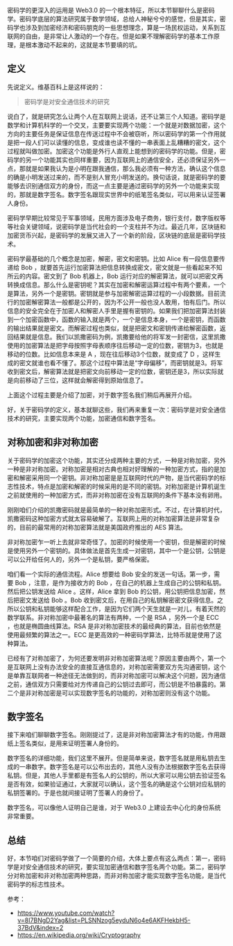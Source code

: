 密码学的更深入的运用是 Web3.0 的一个根本特征，所以本节聊聊什么是密码学。密码学底层的算法研究属于数学领域，总给人神秘兮兮的感觉，但是其实，密码学也涉及到加密经济和密码朋克的一些思想理念，算是一场民权运动，关系到互联网的自由，是非常让人激动的一个存在。但是如果不理解密码学的基本工作原理，是根本激动不起来的，这就是本节要填的坑。

## 定义

先说定义。维基百科上是这样说的：

> 密码学是对安全通信技术的研究

说白了，就是研究怎么让两个人在互联网上说话，还不让第三个人知道。密码学是数学和计算机科学的一个交叉，主要要实现两个功能：一个就是对数据加密，这个方向的主要任务是保证信息在传送过程中不会被窃听，所以密码学的第一个作用就是把一段人们可以读懂的信息，变成谁也读不懂的一串表面上乱糟糟的密文，这个过程就叫做加密。加密这个功能是外行人直观上能想到的密码学的功能。但是，密码学的另一个功能其实也同样重要，因为互联网上的通信安全，还必须保证另外一点，那就是如果我认为是小明在跟我通信，那么我必须有一种方法，确认这个信息的确是小明发送过来的，而不是别人冒充小明发送的。换句话说，就是密码学的要能够去识别通信双方的身份，而这一点主要是通过密码学的另外一个功能来实现的，那就是数字签名。数字签名跟现实世界中的纸笔签名类似，可以用来认证签署人身份。

密码学早期比较常见于军事领域，民用方面涉及电子商务，银行支付，数字版权等等社会关键领域，说密码学是当代社会的一个支柱并不为过。最近几年，区块链和加密货币兴起，是密码学的发展又进入了一个新的阶段，区块链的底层是密码学技术。

密码学最基础的几个概念是加密，解密，密文和密钥。比如 Alice 有一段信息要传递给 Bob ，就要首先运行加密算法把信息转换成密文，密文就是一些看起来不知所云的内容。密文到了 Bob 机器上，Bob 运行对应的解密算法，就可以把密文再转换成信息。那么什么是密钥呢？其实在加密和解密运算过程中有两个要素，一个是算法，另外一个是密钥。密钥就是参与加密解密运算过程的一小段数据。目前流行的加密解密算法一般都是公开的，因为不公开一般也没人敢用，怕有后门。所以信息的安全完全在于加密人和解密人手里是握有密钥的。如果我们把加密算法封装到一个加密函数中，函数的输入就是两个，一个是信息本身，一个是密钥，而函数的输出结果就是密文。而解密过程也类似，就是把密文和密钥传递给解密函数，返回结果就是信息。我们以凯撒密码为例，凯撒要给他的将军发一封密信，这里凯撒使用的加密算法是把字母按照字母表顺序往后移动一定的位数，密钥为3，也就是移动的位数。比如信息本来是 A ，现在往后移动3个位数，就变成了 D ，这样生成的密文就谁也看不懂了。那这个过程中算法是“字母偏移”，而密钥就是3。将军收到密文后，解密算法就是把密文向前移动一定的位数，密钥还是3，所以实际就是向前移动了三位，这样就会解密得到原始信息了。

上面这个过程主要是介绍了加密，对于数字签名我们稍后再展开介绍。

好，关于密码学的定义，基本就聊这些，我们再来重复一次：密码学是对安全通信技术的研究，主要实现两个功能，加密通信和数字签名。

## 对称加密和非对称加密

关于密码学的加密这个功能，其实还分成两种主要的方式，一种是对称加密，另外一种是非对称加密。对称加密是相对古典也相对好理解的一种加密方式，指的是加密和解密采用同一个密钥。非对称加密是是互联网时代的产物，是当代密码学的标志性技术，特点是加密和解密的时候采用的是不同的密钥。对称加密是计算机诞生之前就使用的一种加密方式，而非对称加密在没有互联网的条件下基本没有卵用。

刚刚咱们介绍的凯撒密码就是最简单的一种对称加密形式。不过，在计算机时代，凯撒密码这种加密方式就太容易破解了。互联网上用的对称加密算法是非常复杂的，目前的最常用的对称加密算法就是美国政府推出的 AES 算法。

非对称加密乍一听上去就非常奇怪了。加密的时候使用一个密钥，但是解密的时候是使用另外一个密钥的。具体做法是首先生成一对密钥，其中一个是公钥，公钥是可以公开给任何人的，另外一个是私钥，要严格保密。

咱们看一个实际的通信流程。Alice 想要给 Bob 安全的发送一句话。第一步，需要 Bob ，注意，是作为接收方的 Bob ，在自己的机器上生成自己的公钥和私钥。然后把公钥发送给 Alice 。这样，Alice 拿到 Bob 的公钥，用公钥把信息加密，然后把密文发送给 Bob 。Bob 收到密文后，在用自己的私钥解密密文获得信息。之所以公钥和私钥能够这样配合工作，是因为它们两个天生就是一对儿，有着天然的数学联系。非对称加密中最著名的算法有两种，一个是 RSA ，另外一个是 ECC ，也就是椭圆曲线算法。RSA 是非对称加密技术的最经典的算法，目前也依然是使用最频繁的算法之一。ECC 是更高效的一种密码学算法，比特币就是使用了这种算法。

已经有了对称加密了，为何还要发明非对称加密算法呢？原因主要由两个，第一个是互联网上没有办法安全的直接互通信息的，对称加密需要双方先沟通密钥，这个是单靠互联网者一种途径无法做到的，而非对称加密可以解决这个问题，因为通信之前，通信双方只需要给对方传递自己的公钥过去即可，而公钥是不怕暴露的。第二个是非对称加密是可以实现数字签名的功能的，对称加密则没有这个功能。

## 数字签名

接下来咱们聊聊数字签名。刚刚提过了，这是非对称加密算法才有的功能，作用跟纸上签名类似，是用来证明签署人身份的。

数字签名的详细功能，我们这里不展开。但是简单来说，数字签名就是用私钥去生成的一串数字。数字签名是可以公布出去的，其他人没有办法根据数字签名去获得私钥。但是，其他人手里都是有签名人的公钥的，所以大家可以用公钥去验证签名是否有效，如果验证通过，大家就可以确认，这个签名的确是这个公钥对应私钥的私钥签署的。于是也就间接证明了签署人的身份了。

数字签名，可以像他人证明自己是谁，对于 Web3.0 上建设去中心化的身份系统非常重要。

## 总结

好，本节咱们对密码学做了一个简要的介绍，大体上要点有这么两点：第一，密码学是对安全通信技术的研究，要实现加密通信和数字签名两个功能。第二，密码学分对称加密和非对称加密两种思路，而非对称加密才能实现数字签名功能，是当代密码学的标志性技术。

参考：

- https://www.youtube.com/watch?v=8I7BNgD2Yag&list=PLSNNzog5eyduN6o4e6AKFHekbH5-37BdV&index=2
- https://en.wikipedia.org/wiki/Cryptography
